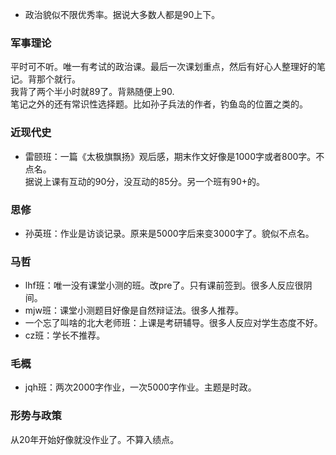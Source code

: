 + 政治貌似不限优秀率。据说大多数人都是90上下。
### 军事理论
平时可不听。唯一有考试的政治课。最后一次课划重点，然后有好心人整理好的笔记。背那个就行。  
我背了两个半小时就89了。背熟随便上90.  
笔记之外的还有常识性选择题。比如孙子兵法的作者，钓鱼岛的位置之类的。
### 近现代史
+ 雷颐班：一篇《太极旗飘扬》观后感，期末作文好像是1000字或者800字。不点名。  
据说上课有互动的90分，没互动的85分。另一个班有90+的。
### 思修
+ 孙英班：作业是访谈记录。原来是5000字后来变3000字了。貌似不点名。
### 马哲
+ lhf班：唯一没有课堂小测的班。改pre了。只有课前签到。很多人反应很阴间。
+ mjw班：课堂小测题目好像是自然辩证法。很多人推荐。
+ 一个忘了叫啥的北大老师班：上课是考研辅导。很多人反应对学生态度不好。
+ cz班：学长不推荐。
### 毛概
+ jqh班：两次2000字作业，一次5000字作业。主题是时政。
### 形势与政策
从20年开始好像就没作业了。不算入绩点。
